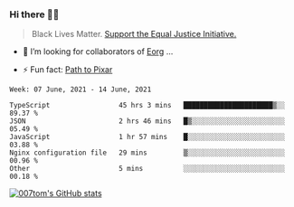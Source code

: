 ### Hi there 👋🏿

<!--
**007tom/007tom** is a ✨ _special_ ✨ repository because its `README.md` (this file) appears on your GitHub profile.

Here are some ideas to get you started:
-->

> Black Lives Matter. [Support the Equal Justice Initiative.](https://support.eji.org/give/153413/#!/donation/checkout)

<!--
- 🔭 I’m currently working on ...
- 🌱 I’m currently learning ...
-->
- 👯 I’m looking for collaborators of [Eorg](https://github.com/zhyd1997/Eorg) ...

<!--
- 🤔 I’m looking for help with ...
- 💬 Ask me about ...
- 📫 How to reach me: ...
- 😄 Pronouns: ...
-->

- ⚡ Fun fact: [Path to Pixar](https://bunnyhobby.github.io/)
<!--
-->

<!--START_SECTION:waka-->
```text
Week: 07 June, 2021 - 14 June, 2021

TypeScript                 45 hrs 3 mins   ██████████████████████▒░░   89.37 % 
JSON                       2 hrs 46 mins   █▒░░░░░░░░░░░░░░░░░░░░░░░   05.49 % 
JavaScript                 1 hr 57 mins    █░░░░░░░░░░░░░░░░░░░░░░░░   03.88 % 
Nginx configuration file   29 mins         ▒░░░░░░░░░░░░░░░░░░░░░░░░   00.96 % 
Other                      5 mins          ░░░░░░░░░░░░░░░░░░░░░░░░░   00.18 % 
```
<!--END_SECTION:waka-->


[![007tom's GitHub stats](https://github-readme-stats.vercel.app/api?username=007tom&count_private=true&show_icons=true&theme=react)
](https://github.com/anuraghazra/github-readme-stats)
